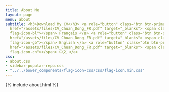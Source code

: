 ```yaml
---
title: About Me
layout: page
menu: about
subtitle: <h3>Download My CV</h3> <a role="button" class="btn btn-primary hvr-grow-shadow"
  href="/assets/files/CV_Chuan_Dong_FR.pdf" target="_blanks"> <span class="flag-icon
  flag-icon-bl"></span> Français </a> <a role="button" class="btn btn-primary hvr-grow-shadow"
  href="/assets/files/CV_Chuan_Dong_FR.pdf" target="_blanks"> <span class="flag-icon
  flag-icon-gb"></span> English </a> <a role="button" class="btn btn-primary hvr-grow-shadow"
  href="/assets/files/CV_Chuan_Dong_FR.pdf" target="_blanks"> <span class="flag-icon
  flag-icon-cn"></span> 中文 </a>
css:
- about.css
- sidebar-popular-repo.css
- "../../bower_components/flag-icon-css/css/flag-icon.min.css"
---
```


{% include about.html %}